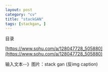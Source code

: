 ```yaml
---
layout: post
category: "cv"
title: "stackGAN"
tags: [stackgan, ]
---
```


目录

<!-- TOC -->


<!-- /TOC -->


[https://www.sohu.com/a/128047728_505880](https://www.sohu.com/a/128047728_505880)

输入文本--》图片：stack gan (反img caption)


